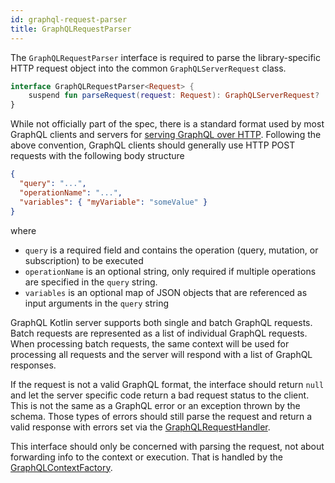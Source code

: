 ```yaml
---
id: graphql-request-parser
title: GraphQLRequestParser
---
```

The `GraphQLRequestParser` interface is required to parse the library-specific HTTP request object into the common `GraphQLServerRequest` class.

```kotlin
interface GraphQLRequestParser<Request> {
    suspend fun parseRequest(request: Request): GraphQLServerRequest?
}
```

While not officially part of the spec, there is a standard format used by most GraphQL clients and servers for [serving GraphQL over HTTP](https://graphql.org/learn/serving-over-http/).
Following the above convention, GraphQL clients should generally use HTTP POST requests with the following body structure

```json
{
  "query": "...",
  "operationName": "...",
  "variables": { "myVariable": "someValue" }
}
```

where

- `query` is a required field and contains the operation (query, mutation, or subscription) to be executed
- `operationName` is an optional string, only required if multiple operations are specified in the `query` string.
- `variables` is an optional map of JSON objects that are referenced as input arguments in the `query` string

GraphQL Kotlin server supports both single and batch GraphQL requests. Batch requests are represented as a list of individual
GraphQL requests. When processing batch requests, the same context will be used for processing all requests and the server will
respond with a list of GraphQL responses.

If the request is not a valid GraphQL format, the interface should return `null` and let the server specific code return a bad request status to the client.
This is not the same as a GraphQL error or an exception thrown by the schema.
Those types of errors should still parse the request and return a valid response with errors set via the [GraphQLRequestHandler](./graphql-request-handler.md).

This interface should only be concerned with parsing the request, not about forwarding info to the context or execution.
That is handled by the [GraphQLContextFactory](./graphql-context-provider.md).
